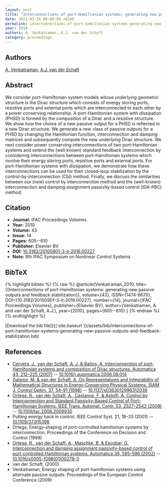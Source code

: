 ```yaml
---
layout: post
title: "Interconnections of port-Hamiltonian systems: generating new passive outputs and feedback stabilization"
date: 2011-03-10 00:00:00 +0100
permalink: interconnections-of-port-hamiltonian-systems-generating-new-passive-outputs-and-feedback-stabilization
year: 2010
authors: A. Venkatraman, A.J. van der Schaft
category: proceedings
---
```

 
## Authors
[A. Venkatraman](authors/aneesh-venkatraman), [A.J. van der Schaft](authors/arjan-van-der-schaft)
 
## Abstract
We consider port-Hamiltonian system models whose underlying geometric structure is the Dirac structure which consists of energy storing ports, resistive ports and external ports which are interconnected to each other by a power conserving relationship. A port-Hamiltonian system with dissipation (PHSD) is formed by the composition of a Dirac and a resistive structure. We show how the choice of a new passive output for a PHSD is reflected in a new Dirac structure. We generate a new class of passive outputs for a PHSD by changing the Hamiltonian function, interconnection and damping matrices and subsequently compute the new underlying Dirac structure. We next consider power conserving interconnections of two port-Hamiltonian systems and extend the (well known) standard feedback interconnection by considering interconnections between port-Hamiltonian systems which involve their energy storing ports, resistive ports and external ports. For port-Hamiltonian systems with dissipation, we demonstrate how these interconnections can be used for their closed-loop stabilization by the control-by-interconnection (CbI) method. Finally, we discuss the similarities between our (new) control by interconnection method and the (well-known) interconnection and damping assignment passivity-based control (IDA-PBC) method.
 
## Citation
- **Journal:** IFAC Proceedings Volumes
- **Year:** 2010
- **Volume:** 43
- **Issue:** 14
- **Pages:** 605--610
- **Publisher:** Elsevier BV
- **DOI:** [10.3182/20100901-3-it-2016.00227](https://doi.org/10.3182/20100901-3-it-2016.00227)
- **Note:** 8th IFAC Symposium on Nonlinear Control Systems
 
## BibTeX
{% highlight bibtex %}
{% raw %}
@article{Venkatraman_2010,
  title={{Interconnections of port-Hamiltonian systems: generating new passive outputs and feedback stabilization}},
  volume={43},
  ISSN={1474-6670},
  DOI={10.3182/20100901-3-it-2016.00227},
  number={14},
  journal={IFAC Proceedings Volumes},
  publisher={Elsevier BV},
  author={Venkatraman, A. and van der Schaft, A.J.},
  year={2010},
  pages={605--610}
}
{% endraw %}
{% endhighlight %}
 
[Download the bib file]({{ site.baseurl }}/assets/bib/interconnections-of-port-hamiltonian-systems-generating-new-passive-outputs-and-feedback-stabilization.bib)
 
## References
- [Cervera, J., van der Schaft, A. J. & Baños, A. Interconnection of port-Hamiltonian systems and composition of Dirac structures. Automatica 43, 212–225 (2007)](interconnection-of-port-hamiltonian-systems-and-composition-of-dirac-structures) -- [10.1016/j.automatica.2006.08.014](https://doi.org/10.1016/j.automatica.2006.08.014)
- [Dalsmo, M. & van der Schaft, A. On Representations and Integrability of Mathematical Structures in Energy-Conserving Physical Systems. SIAM J. Control Optim. 37, 54–91 (1998)](on-representations-and-integrability-of-mathematical-structures-in-energy-conserving-physical-systems) -- [10.1137/s0363012996312039](https://doi.org/10.1137/s0363012996312039)
- [Ortega, R., van der Schaft, A., Castanos, F. & Astolfi, A. Control by Interconnection and Standard Passivity-Based Control of Port-Hamiltonian Systems. IEEE Trans. Automat. Contr. 53, 2527–2542 (2008)](control-by-interconnection-and-standard-passivity-based-control-of-port-hamiltonian-systems) -- [10.1109/tac.2008.2006930](https://doi.org/10.1109/tac.2008.2006930)
- Putting energy back in control. IEEE Control Syst. 21, 18–33 (2001) -- [10.1109/37.915398](https://doi.org/10.1109/37.915398)
- Ortega, Energy-shaping of port-controlled hamiltonian systems by interconnection. Proceedings of the Conference on Decision and Control (1999)
- [Ortega, R., van der Schaft, A., Maschke, B. & Escobar, G. Interconnection and damping assignment passivity-based control of port-controlled Hamiltonian systems. Automatica 38, 585–596 (2002)](interconnection-and-damping-assignment-passivity-based-control-of-port-controlled-hamiltonian-systems) -- [10.1016/s0005-1098(01)00278-3](https://doi.org/10.1016/s0005-1098(01)00278-3)
- van der Schaft, (2000)
- Venkatraman, Energy shaping of port-hamiltonian systems using alternate passive outputs. Proceedings of the European Control Conference (2009)

